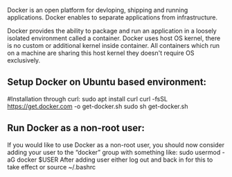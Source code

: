 Docker is an open platform for devloping, shipping and running applications. Docker enables to separate applications from infrastructure.

Docker provides the ability to package and run an application in a loosely isolated environment called a container.
Docker uses host OS kernel, there is no custom or additional kernel inside container. All containers which run on a machine are sharing this host kernel they doesn't require OS exclusively.

Setup Docker on Ubuntu based environment:
-------------------------------------------
#Installation through curl:
    sudo apt install curl
    curl -fsSL https://get.docker.com -o get-docker.sh
    sudo sh get-docker.sh

Run Docker as a non-root user: 
--------------------------------
If you would like to use Docker as a non-root user, you should now consider adding your user to the “docker” group with something like:
    sudo usermod -aG docker $USER
After adding user either log out and back in for this to take effect or source ~/.bashrc
